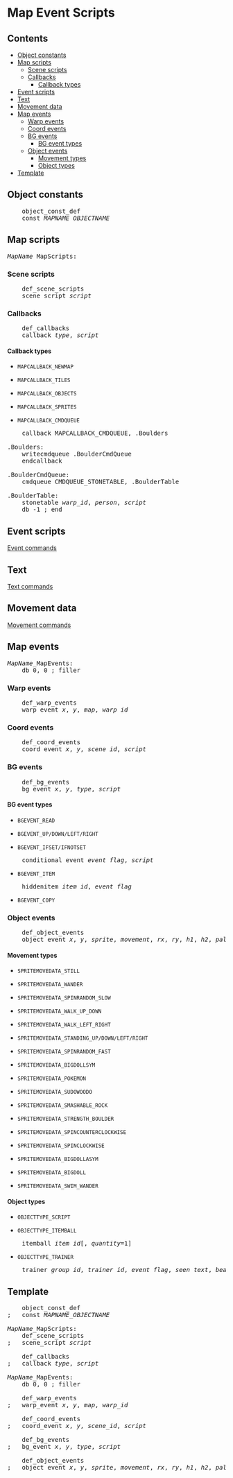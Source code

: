 # Map Event Scripts


## Contents

- [Object constants](#object-constants)
- [Map scripts](#map-scripts)
  - [Scene scripts](#scene-scripts)
  - [Callbacks](#callbacks)
    - [Callback types](#callback-types)
- [Event scripts](#event-scripts)
- [Text](#text)
- [Movement data](#movement-data)
- [Map events](#map-events)
  - [Warp events](#warp-events)
  - [Coord events](#coord-events)
  - [BG events](#bg-events)
    - [BG event types](#bg-event-types)
  - [Object events](#object-events)
    - [Movement types](#movement-types)
    - [Object types](#object-types)
- [Template](#template)


## Object constants

<pre>
	object_const_def
	const <i>MAPNAME</i>_<i>OBJECTNAME</i>
</pre>


## Map scripts

<pre>
<i>MapName</i>_MapScripts:
</pre>


### Scene scripts

<pre>
	def_scene_scripts
	scene_script <i>script</i>
</pre>


### Callbacks

<pre>
	def_callbacks
	callback <i>type</i>, <i>script</i>
</pre>

#### Callback types

- `MAPCALLBACK_NEWMAP`

- `MAPCALLBACK_TILES`

- `MAPCALLBACK_OBJECTS`

- `MAPCALLBACK_SPRITES`

- `MAPCALLBACK_CMDQUEUE`

<pre>
	callback MAPCALLBACK_CMDQUEUE, .Boulders

.Boulders:
	writecmdqueue .BoulderCmdQueue
	endcallback

.BoulderCmdQueue:
	cmdqueue CMDQUEUE_STONETABLE, .BoulderTable

.BoulderTable:
	stonetable <i>warp_id</i>, <i>person</i>, <i>script</i>
	db -1 ; end
</pre>


## Event scripts

[Event commands](event_commands.md)


## Text

[Text commands](text_commands.md)


## Movement data

[Movement commands](movement_commands.md)


## Map events

<pre>
<i>MapName</i>_MapEvents:
	db 0, 0 ; filler
</pre>


### Warp events

<pre>
	def_warp_events
	warp_event <i>x</i>, <i>y</i>, <i>map</i>, <i>warp_id</i>
</pre>


### Coord events

<pre>
	def_coord_events
	coord_event <i>x</i>, <i>y</i>, <i>scene_id</i>, <i>script</i>
</pre>


### BG events

<pre>
	def_bg_events
	bg_event <i>x</i>, <i>y</i>, <i>type</i>, <i>script</i>
</pre>

#### BG event types

- `BGEVENT_READ`

- `BGEVENT_UP/DOWN/LEFT/RIGHT`

- `BGEVENT_IFSET/IFNOTSET`

<pre>
	conditional_event <i>event_flag</i>, <i>script</i>
</pre>

- `BGEVENT_ITEM`

<pre>
	hiddenitem <i>item_id</i>, <i>event_flag</i>
</pre>

- `BGEVENT_COPY`

### Object events

<pre>
	def_object_events
	object_event <i>x</i>, <i>y</i>, <i>sprite</i>, <i>movement</i>, <i>rx</i>, <i>ry</i>, <i>h1</i>, <i>h2</i>, <i>palette</i>, <i>type</i>, <i>range</i>, <i>script</i>, <i>event_flag</i>
</pre>

#### Movement types

- `SPRITEMOVEDATA_STILL`

- `SPRITEMOVEDATA_WANDER`

- `SPRITEMOVEDATA_SPINRANDOM_SLOW`

- `SPRITEMOVEDATA_WALK_UP_DOWN`

- `SPRITEMOVEDATA_WALK_LEFT_RIGHT`

- `SPRITEMOVEDATA_STANDING_UP/DOWN/LEFT/RIGHT`

- `SPRITEMOVEDATA_SPINRANDOM_FAST`

- `SPRITEMOVEDATA_BIGDOLLSYM`

- `SPRITEMOVEDATA_POKEMON`

- `SPRITEMOVEDATA_SUDOWOODO`

- `SPRITEMOVEDATA_SMASHABLE_ROCK`

- `SPRITEMOVEDATA_STRENGTH_BOULDER`

- `SPRITEMOVEDATA_SPINCOUNTERCLOCKWISE`

- `SPRITEMOVEDATA_SPINCLOCKWISE`

- `SPRITEMOVEDATA_BIGDOLLASYM`

- `SPRITEMOVEDATA_BIGDOLL`

- `SPRITEMOVEDATA_SWIM_WANDER`

#### Object types

- `OBJECTTYPE_SCRIPT`

- `OBJECTTYPE_ITEMBALL`

<pre>
	itemball <i>item_id</i>[, <i>quantity</i>=1]
</pre>

- `OBJECTTYPE_TRAINER`

<pre>
	trainer <i>group_id</i>, <i>trainer_id</i>, <i>event_flag</i>, <i>seen_text</i>, <i>beaten_text</i>, <i>loss_text</i>, <i>script</i>
</pre>


## Template

<pre>
	object_const_def
;	const <i>MAPNAME</i>_<i>OBJECTNAME</i>

<i>MapName</i>_MapScripts:
	def_scene_scripts
;	scene_script <i>script</i>

	def_callbacks
;	callback <i>type</i>, <i>script</i>

<i>MapName</i>_MapEvents:
	db 0, 0 ; filler

	def_warp_events
;	warp_event <i>x</i>, <i>y</i>, <i>map</i>, <i>warp_id</i>

	def_coord_events
;	coord_event <i>x</i>, <i>y</i>, <i>scene_id</i>, <i>script</i>

	def_bg_events
;	bg_event <i>x</i>, <i>y</i>, <i>type</i>, <i>script</i>

	def_object_events
;	object_event <i>x</i>, <i>y</i>, <i>sprite</i>, <i>movement</i>, <i>rx</i>, <i>ry</i>, <i>h1</i>, <i>h2</i>, <i>palette</i>, <i>type</i>, <i>range</i>, <i>script</i>, <i>event_flag</i>
</pre>
